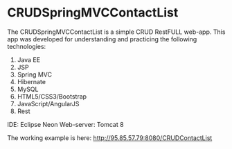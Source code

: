 # CRUDSpringMVCContactList

The CRUDSpringMVCContactList is a simple CRUD RestFULL web-app. This app was developed for understanding and practicing the following technologies:
1. Java EE
2. JSP
3. Spring MVC
4. Hibernate
5. MySQL
6. HTML5/CSS3/Bootstrap
7. JavaScript/AngularJS
8. Rest

IDE: Eclipse Neon
Web-server: Tomcat 8

The working example is here: http://95.85.57.79:8080/CRUDContactList
